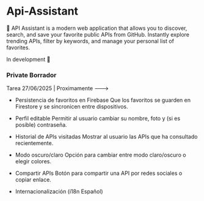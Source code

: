 
# Api-Assistant
🤖​ API Assistant is a modern web application that allows you to discover, search, and save your favorite public APIs from GitHub. Instantly explore trending APIs, filter by keywords, and manage your personal list of favorites.

In development 💭​

### Private Borrador

Tarea 27/06/2025 | Proximamente --->

- Persistencia de favoritos en Firebase
Que los favoritos se guarden en Firestore y se sincronicen entre dispositivos.

- Perfil editable
Permitir al usuario cambiar su nombre, foto y (si es posible) contraseña.

- Historial de APIs visitadas
Mostrar al usuario las APIs que ha consultado recientemente.

- Modo oscuro/claro
Opción para cambiar entre modo claro/oscuro o elegir colores.

- Compartir APIs
Botón para compartir una API por redes sociales o copiar enlace.

- Internacionalización (i18n Español) 